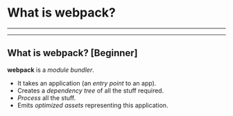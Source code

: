 # What is webpack?

---

---

## What is webpack? [Beginner]

**webpack** is a *module bundler*.

* It takes an application (an *entry point* to an app).
* Creates a *dependency tree* of all the stuff required.
* *Process* all the stuff.
* Emits *optimized assets* representing this application.
